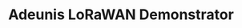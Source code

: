 ---
title: Adeunis LoRaWAN Demonstrator 
layout: bundle
image: '/guides/images/devices/device-list/adeunis_rf-lorawan.jpg'
brand: Adeunis RF
---